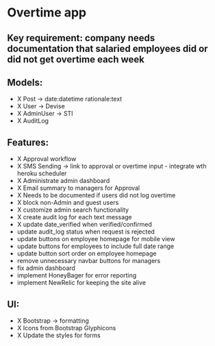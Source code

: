 # Overtime app

## Key requirement: company needs documentation that salaried employees did or did not get overtime each week

## Models:
- X Post -> date:datetime  rationale:text
- X User -> Devise
- X AdminUser -> STI
- X AuditLog

## Features:
- X Approval workflow
- X SMS Sending -> link to approval or overtime input - integrate wth heroku scheduler
- X Administrate admin dashboard
- X Email summary to managers for Approval
- X Needs to be documented if users did not log overtime
- X block non-Admin and guest users
- X customize admin search functionality
- X create audit log for each text message
- X update date_verified when verified/confirmed
- update audit_log status when request is rejected
- update buttons on employee homepage for mobile view
- update buttons for employees to include full date range
- update button sort order on employee homepage
- remove unnecessary navbar buttons for managers
- fix admin dashboard
- implement HoneyBager for error reporting
- implement NewRelic for keeping the site alive

## UI:
- X Bootstrap -> formatting
- X Icons from Bootstrap Glyphicons
- X Update the styles for forms


